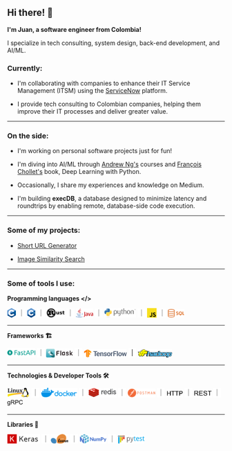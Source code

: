 ## Hi there! 👋

**I'm Juan, a software engineer from Colombia!**

I specialize in tech consulting, system design, back-end development, and AI/ML.

### Currently:

- I'm collaborating with companies to enhance their IT Service Management (ITSM) using the [ServiceNow](https://www.servicenow.com/) platform.

- I provide tech consulting to Colombian companies, helping them improve their IT processes and deliver greater value.

---

### On the side:

- I'm working on personal software projects just for fun!

- I'm diving into AI/ML through [Andrew Ng's](https://www.coursera.org/instructor/andrewng) courses and [François Chollet's](https://github.com/fchollet) book, Deep Learning with Python.

- Occasionally, I share my experiences and knowledge on Medium.

- I'm building **execDB**, a database designed to minimize latency and roundtrips by enabling remote, database-side code execution.

---

### Some of my projects:

- [Short URL Generator](https://github.com/juanfernandoplata/shorturl)

- [Image Similarity Search](https://github.com/juanfernandoplata/predizer-dpsp)

---

### Some of tools I use:

**Programming languages </>**

<img
    height=22
    src="https://raw.githubusercontent.com/juanfernandoplata/juanfernandoplata/refs/heads/main/c.png"
/>
<img
    height=22px
    src="https://raw.githubusercontent.com/juanfernandoplata/juanfernandoplata/refs/heads/main/pipe.png"
/>
<img
    height=22
    src="https://raw.githubusercontent.com/juanfernandoplata/juanfernandoplata/refs/heads/main/c++.png"
/>
<img
    height=22px
    src="https://raw.githubusercontent.com/juanfernandoplata/juanfernandoplata/refs/heads/main/pipe.png"
/>
<a href="https://www.rust-lang.org"><img
    height=22
    src="https://raw.githubusercontent.com/juanfernandoplata/juanfernandoplata/refs/heads/main/rust.png"
/></a>
<img
    height=22px
    src="https://raw.githubusercontent.com/juanfernandoplata/juanfernandoplata/refs/heads/main/pipe.png"
/>
<a href="https://www.java.com"><img
    height=22
    src="https://raw.githubusercontent.com/juanfernandoplata/juanfernandoplata/refs/heads/main/java.png"
/></a>
<img
    height=22px
    src="https://raw.githubusercontent.com/juanfernandoplata/juanfernandoplata/refs/heads/main/pipe.png"
/>
<a href="https://www.python.org"><img
    height=22
    src="https://raw.githubusercontent.com/juanfernandoplata/juanfernandoplata/refs/heads/main/python.png"
/></a>
<img
    height=22px
    src="https://raw.githubusercontent.com/juanfernandoplata/juanfernandoplata/refs/heads/main/pipe.png"
/>
<a href="https://developer.mozilla.org/es/docs/Web/JavaScript"><img
    height=22
    src="https://raw.githubusercontent.com/juanfernandoplata/juanfernandoplata/refs/heads/main/js.png"
/></a>
<img
    height=22px
    src="https://raw.githubusercontent.com/juanfernandoplata/juanfernandoplata/refs/heads/main/pipe.png"
/>
<img
    height=20
    src="https://raw.githubusercontent.com/juanfernandoplata/juanfernandoplata/refs/heads/main/sql.png"
/>

---

**Frameworks 🏗️**

<a href="https://fastapi.tiangolo.com"><img
    height=22
    src="https://raw.githubusercontent.com/juanfernandoplata/juanfernandoplata/refs/heads/main/fastapi.png"
/></a>
<img
    height=22px
    src="https://raw.githubusercontent.com/juanfernandoplata/juanfernandoplata/refs/heads/main/pipe.png"
/>
<a href="https://flask.palletsprojects.com/"><img
    height=20
    src="https://raw.githubusercontent.com/juanfernandoplata/juanfernandoplata/refs/heads/main/flask.png"
/></a>
<img
    height=22px
    src="https://raw.githubusercontent.com/juanfernandoplata/juanfernandoplata/refs/heads/main/pipe.png"
/>
<a href="https://www.tensorflow.org"><img
    height=19
    src="https://raw.githubusercontent.com/juanfernandoplata/juanfernandoplata/refs/heads/main/tf.png"
/></a>
<img
    height=22px
    src="https://raw.githubusercontent.com/juanfernandoplata/juanfernandoplata/refs/heads/main/pipe.png"
/>
<a href="https://hadoop.apache.org/"><img
    height=19
    src="https://raw.githubusercontent.com/juanfernandoplata/juanfernandoplata/refs/heads/main/hadoop.png"
/></a>

---

**Technologies & Developer Tools 🛠️**

<a href="https://www.linux.org"><img
    height=22
    src="https://raw.githubusercontent.com/juanfernandoplata/juanfernandoplata/refs/heads/main/linux.jpg"
/></a>
<img
    height=22px
    src="https://raw.githubusercontent.com/juanfernandoplata/juanfernandoplata/refs/heads/main/pipe.png"
/>
<a href="https://www.docker.com/"><img
    height=22
    src="https://raw.githubusercontent.com/juanfernandoplata/juanfernandoplata/refs/heads/main/docker.png"
/></a>
<img
    height=22px
    src="https://raw.githubusercontent.com/juanfernandoplata/juanfernandoplata/refs/heads/main/pipe.png"
/>
<a href="https://www.redis.io/"><img
    height=22
    src="https://raw.githubusercontent.com/juanfernandoplata/juanfernandoplata/refs/heads/main/redis.png"
/></a>
<img
    height=22px
    src="https://raw.githubusercontent.com/juanfernandoplata/juanfernandoplata/refs/heads/main/pipe.png"
/>
<a href="https://postman.com/"><img
    height=20
    src="https://raw.githubusercontent.com/juanfernandoplata/juanfernandoplata/refs/heads/main/postman.png"
/></a>
<img
    height=22px
    src="https://raw.githubusercontent.com/juanfernandoplata/juanfernandoplata/refs/heads/main/pipe.png"
/>
<img
    height=19
    src="https://raw.githubusercontent.com/juanfernandoplata/juanfernandoplata/refs/heads/main/HTTP.png"
/>
<img
    height=22px
    src="https://raw.githubusercontent.com/juanfernandoplata/juanfernandoplata/refs/heads/main/pipe.png"
/>
<img
    height=19
    src="https://raw.githubusercontent.com/juanfernandoplata/juanfernandoplata/refs/heads/main/REST.png"
/>
<img
    height=22px
    src="https://raw.githubusercontent.com/juanfernandoplata/juanfernandoplata/refs/heads/main/pipe.png"
/>
<img
    height=19
    src="https://raw.githubusercontent.com/juanfernandoplata/juanfernandoplata/refs/heads/main/grpc.png"
/>

---

**Libraries 📖**

<a href="https://keras.io"><img
    height=22
    src="https://raw.githubusercontent.com/juanfernandoplata/juanfernandoplata/refs/heads/main/keras.png"
/></a>
<img
    height=22px
    src="https://raw.githubusercontent.com/juanfernandoplata/juanfernandoplata/refs/heads/main/pipe.png"
/>
<a href="https://scikit-learn.org/"><img
    height=22
    src="https://raw.githubusercontent.com/juanfernandoplata/juanfernandoplata/refs/heads/main/sklearn.png"
/></a>
<img
    height=22px
    src="https://raw.githubusercontent.com/juanfernandoplata/juanfernandoplata/refs/heads/main/pipe.png"
/>
<a href="https://www.numpy.org"><img
    height=22
    src="https://raw.githubusercontent.com/juanfernandoplata/juanfernandoplata/refs/heads/main/numpy.png"
/></a>
<img
    height=22px
    src="https://raw.githubusercontent.com/juanfernandoplata/juanfernandoplata/refs/heads/main/pipe.png"
/>
<a href="https://docs.pytest.org/en/stable/"><img
    height=20
    src="https://raw.githubusercontent.com/juanfernandoplata/juanfernandoplata/refs/heads/main/pytest.png"
/></a>
